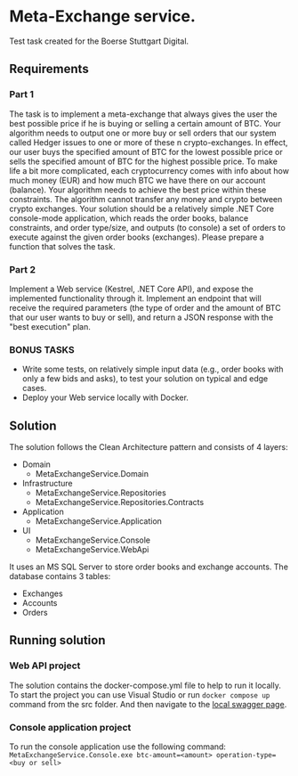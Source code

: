 # Meta-Exchange service.

Test task created for the Boerse Stuttgart Digital.

## Requirements

### Part 1

The task is to implement a meta-exchange that always gives the user the best possible price if he is buying or selling a certain amount of BTC.
Your algorithm needs to output one or more buy or sell orders that our system called Hedger issues to one or more of these n crypto-exchanges. In effect, our user buys the specified amount of BTC for the lowest possible price or sells the specified amount of BTC for the highest possible price.
To make life a bit more complicated, each cryptocurrency comes with info about how much money (EUR) and how much BTC we have there on our account (balance). Your algorithm needs to achieve the best price within these constraints. The algorithm cannot transfer any money and crypto between crypto exchanges.
Your solution should be a relatively simple .NET Core console-mode application, which reads the order books, balance constraints, and order type/size, and outputs (to console) a set of orders to execute against the given order books (exchanges). Please prepare a function that solves the task.

### Part 2

Implement a Web service (Kestrel, .NET Core API), and expose the implemented functionality through it. Implement an endpoint that will receive the required parameters (the type of order and the amount of BTC that our user wants to buy or sell), and return a JSON response with the "best execution" plan.

### BONUS TASKS

- Write some tests, on relatively simple input data (e.g., order books with only a few bids and asks), to test your solution on typical and edge cases.
- Deploy your Web service locally with Docker.

## Solution

The solution follows the Clean Architecture pattern and consists of 4 layers:
 - Domain
	 - MetaExchangeService.Domain
 - Infrastructure
	 - MetaExchangeService.Repositories
	 - MetaExchangeService.Repositories.Contracts
 - Application
	 - MetaExchangeService.Application
 - UI
	 - MetaExchangeService.Console
	 - MetaExchangeService.WebApi

It uses an MS SQL Server to store order books and exchange accounts. The database contains 3 tables:
 - Exchanges
 - Accounts
 - Orders

## Running solution

### Web API project

The solution contains the docker-compose.yml file to help to run it locally. To start the project you can use Visual Studio or run
`
docker compose up
`
command from the src folder. And then navigate to the [local swagger page](https://localhost:52708/swagger/index.html).

### Console application project

To run the console application use the following command:
`
MetaExchangeService.Console.exe btc-amount=<amount> operation-type=<buy or sell>
`
